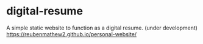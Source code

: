 # digital-resume
A simple static website to function as a digital resume. (under development)
https://reubenmathew2.github.io/personal-website/
